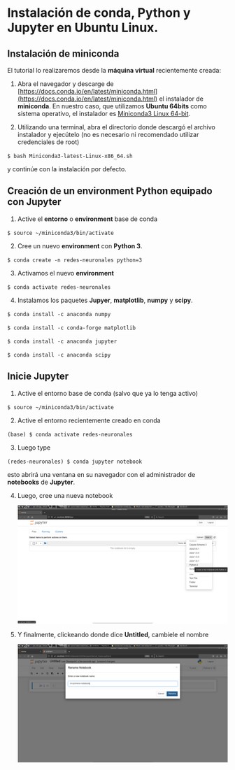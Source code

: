 # Instalación de **conda**, **Python** y **Jupyter** en **Ubuntu Linux**.

## Instalación de **miniconda**

El tutorial lo realizaremos desde la **máquina virtual** recientemente creada:

1. Abra el navegador y descarge de [https://docs.conda.io/en/latest/miniconda.html](https://docs.conda.io/en/latest/miniconda.html) el instalador de **miniconda**. En nuestro caso, que utilizamos **Ubuntu 64bits** como sistema operativo, el instalador es [Miniconda3 Linux 64-bit](https://repo.anaconda.com/miniconda/Miniconda3-latest-Linux-x86_64.sh).
  
2. Utilizando una terminal, abra el directorio donde descargó el archivo instalador y ejecútelo (no es necesario ni recomendado utilizar credenciales de root)
  
  `$ bash Miniconda3-latest-Linux-x86_64.sh`
  
y continúe con la instalación por defecto.
  
## Creación de un environment **Python** equipado con **Jupyter**
  
1. Active el **entorno** o **environment** base de conda
  
  `$ source ~/miniconda3/bin/activate`
  
2. Cree un nuevo **environment** con **Python 3**.
  
  `$ conda create -n redes-neuronales python=3`
  
3. Activamos el nuevo **environment**
  
  `$ conda activate redes-neuronales`  
  
4. Instalamos los paquetes **Jupyer**, **matplotlib**, **numpy** y **scipy**.

  `$ conda install -c anaconda numpy`
  
  `$ conda install -c conda-forge matplotlib`
  
  `$ conda install -c anaconda jupyter`
  
  `$ conda install -c anaconda scipy`
  
## Inicie **Jupyter**

1. Active el entorno base de conda (salvo que ya lo tenga activo)

  `$ source ~/miniconda3/bin/activate`

2. Active el entorno recientemente creado en conda

  `(base) $ conda activate redes-neuronales`
  
3. Luego type
  
  `(redes-neuronales) $ conda jupyter notebook`
  
esto abrirá una ventana en su navegador con el administrador de **notebooks** de 
**Jupyter**.

4. Luego, cree una nueva notebook

    ![img21.png](assets/img21.png)
    
5. Y finalmente, clickeando donde dice **Untitled**, cambiele el nombre

    ![img22.png](assets/img22.png)

